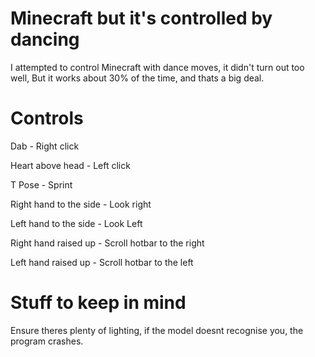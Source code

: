 # Minecraft but it's controlled by dancing

I attempted to control Minecraft with dance moves, it didn't turn out too well, But it works about 30% of the time, and thats a big deal. 


# Controls

Dab - Right click

Heart above head - Left click

T Pose - Sprint 

Right hand to the side - Look right

Left hand to the side - Look Left

Right hand raised up - Scroll hotbar to the right 

Left hand raised up - Scroll hotbar to the left 


# Stuff to keep in mind

Ensure theres plenty of lighting, if the model doesnt recognise you, the program crashes. 
